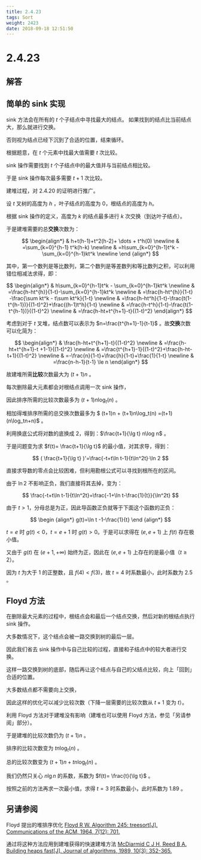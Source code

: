 ```yaml
---
title: 2.4.23
tags: Sort
weight: 2423
date: 2018-09-18 12:51:50
---
```


# 2.4.23

## 解答

## 简单的 sink 实现

sink 方法会在所有的 $t$ 个子结点中寻找最大的结点。
如果找到的结点比当前结点大，那么就进行交换。

否则视为结点已经下沉到了合适的位置，结束循环。

根据题意，在 $t$ 个元素中找最大值需要 $t$ 次比较。

sink 操作需要找到 $t$ 个子结点中的最大值并与当前结点相比较。

于是 sink 操作每次最多需要 $t + 1$ 次比较。

建堆过程，对 2.4.20 的证明进行推广。

设 $t$ 叉树的高度为 $h$ ，叶子结点的高度为 $0$，根结点的高度为 $h$。

根据 sink 操作的定义，高度为 $k$ 的结点最多进行 $k$ 次交换（到达叶子结点）。

于是建堆需要的总**交换**次数为：

$$
\begin{align*}
& h+t(h-1)+t^2(h-2)+ \dots + t^h(0) \newline 
& =\sum_{k=0}^{h-1} t^k(h-k) \newline 
& =h\sum_{k=0}^{h-1}t^k - \sum_{k=0}^{h-1}kt^k \newline 
\end {align*}
$$

其中，第一个数列是等比数列，第二个数列是等差数列和等比数列之积，可以利用错位相减法求得，即：

$$
\begin{align*}
& h\sum_{k=0}^{h-1}t^k - \sum_{k=0}^{h-1}kt^k \newline 
& =\frac{h-ht^{h}}{1-t}-\sum_{k=0}^{h-1}kt^k \newline 
& =\frac{h-ht^{h}}{1-t} -\frac{\sum kt^k - t\sum kt^k}{1-t} \newline 
& =\frac{h-ht^h}{1-t}-\frac{t(1-t^{h-1})}{(1-t)^2}+\frac{(h-1)t^h}{1-t} \newline 
& =\frac{h-t^h}{1-t}-\frac{t(1-t^{h-1})}{(1-t)^2} \newline 
& =\frac{h-ht+t^{h+1}-t}{(1-t)^2}
\end{align*}
$$

考虑到对于 $t$ 叉堆，结点数可以表示为 $n=\frac{t^{h+1}-1}{t-1}$ 。故**交换**次数可以化简为：

$$
\begin{align*}
& \frac{h-ht+t^{h+1}-t}{(1-t)^2} \newline 
& =\frac{h-ht+t^{h+1}-t +1-1}{(1-t)^2} \newline 
& =\frac{t^{h+1}-1}{(1-t)^2}+\frac{h-ht-t+1}{(1-t)^2} \newline 
& =-\frac{n}{1-t}+\frac{h}{1-t}+\frac{1}{1-t} \newline 
& =\frac{n-h-1}{t-1} \le n
\end{align*}
$$

故建堆所需**比较**次数最大为 $(t+1)n$ 。

每次删除最大元素都会对根结点调用一次 sink 操作，

因此排序所需的比较次数最多为 $(t+1)n\log_t(n)$ 。

相加得堆排序所需的总交换次数最多为 $ (t+1)n + (t+1)n\log_t(n) =(t+1)(n\log_tn+n)$ 。

利用换底公式将对数的底换成 2，得到：$\frac{t+1}{\lg t} n\log n$ 。

于是问题变为求 $f(t)= \frac{t+1}{\lg t}$ 的最小值，对其求导，得到：

$$
( \frac{t+1}{\lg t} )'=\frac{-t+t\ln t-1}{t\ln^2t}·\ln 2
$$

直接求导数的零点会比较困难，但利用勘根公式可以寻找到根所在的区间。

由于 $\ln 2$ 不影响正负，我们直接将其去掉，变为：

$$
\frac{-t+t\ln t-1}{t\ln^2t}=\frac{-1+\ln t-\frac{1}{t}}{\ln^2t}
$$

由于 $t > 1$，分母总是为正，因此导函数正负就等于下面这个函数的正负：

$$
\begin {align*}
g(t)=\ln t -1-\frac{1}{t}
\end {align*}
$$

$t = e$ 时 $g(t) < 0$，$t=e+1$ 时 $g(t) > 0$。于是可以求得在 $(e, e+1)$ 上 $f(t)$ 存在极小值。

又由于 $g(t)$ 在 $(e + 1, +\infty)$ 始终为正，因此在 $(e, e+1)$ 上存在的是最小值（$t \ge 2$）。

因为 $t$ 为大于 $1$ 的正整数，且 $f(4) < f(3)$，故 $t=4$ 时系数最小，此时系数为 $2.5$ 。

## Floyd 方法

在删除最大元素的过程中，根结点会和最后一个结点交换，然后对新的根结点执行 sink 操作。

大多数情况下，这个结点会被一路交换到树的最后一层。

因此我们省去 sink 操作中与自己比较的过程，直接和子结点中的较大者进行交换。

这样一路交换到树的底部，随后再让这个结点与自己的父结点比较，向上「回到」合适的位置。

大多数结点都不需要向上交换，

因此这样的优化可以减少比较次数（下降一层需要的比较次数从 $t+1$ 变为 $t$）。

利用 Floyd 方法对于建堆没有影响（建堆也可以使用 Floyd 方法，参见「另请参阅」部分）。

于是建堆的比较次数仍为 $(t+1)n$ 。

排序的比较次数变为 $tn\log_t(n)$ 。

总的比较次数变为 $(t+1)n + tn\log_t(n)$ 。

我们仍然只关心 $n\lg n$ 的系数，系数为 $f(t)= \frac{t}{\lg t}$ 。

按照之前的方法再求一次最小值，求得 $t = 3$ 时系数最小，此时系数为 $1.89$ 。

## 另请参阅

Floyd 提出的堆排序优化
[Floyd R W. Algorithm 245: treesort[J]. Communications of the ACM, 1964, 7(12): 701.](https://dl.acm.org/citation.cfm?id=365103)

通过将这种方法应用到建堆获得的快速建堆方法
[McDiarmid C J H, Reed B A. Building heaps fast[J]. Journal of algorithms, 1989, 10(3): 352-365.](https://www.sciencedirect.com/science/article/pii/0196677489900333)
